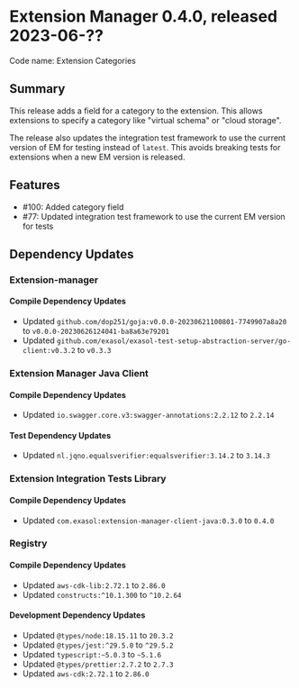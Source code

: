 # Extension Manager 0.4.0, released 2023-06-??

Code name: Extension Categories

## Summary

This release adds a field for a category to the extension. This allows extensions to specify a category like "virtual schema" or "cloud storage".

The release also updates the integration test framework to use the current version of EM for testing instead of `latest`. This avoids breaking tests for extensions when a new EM version is released.

## Features

* #100: Added category field
* #77: Updated integration test framework to use the current EM version for tests

## Dependency Updates

### Extension-manager

#### Compile Dependency Updates

* Updated `github.com/dop251/goja:v0.0.0-20230621100801-7749907a8a20` to `v0.0.0-20230626124041-ba8a63e79201`
* Updated `github.com/exasol/exasol-test-setup-abstraction-server/go-client:v0.3.2` to `v0.3.3`

### Extension Manager Java Client

#### Compile Dependency Updates

* Updated `io.swagger.core.v3:swagger-annotations:2.2.12` to `2.2.14`

#### Test Dependency Updates

* Updated `nl.jqno.equalsverifier:equalsverifier:3.14.2` to `3.14.3`

### Extension Integration Tests Library

#### Compile Dependency Updates

* Updated `com.exasol:extension-manager-client-java:0.3.0` to `0.4.0`

### Registry

#### Compile Dependency Updates

* Updated `aws-cdk-lib:2.72.1` to `2.86.0`
* Updated `constructs:^10.1.300` to `^10.2.64`

#### Development Dependency Updates

* Updated `@types/node:18.15.11` to `20.3.2`
* Updated `@types/jest:^29.5.0` to `^29.5.2`
* Updated `typescript:~5.0.3` to `~5.1.6`
* Updated `@types/prettier:2.7.2` to `2.7.3`
* Updated `aws-cdk:2.72.1` to `2.86.0`
